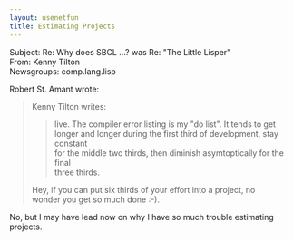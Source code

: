 ```yaml
---   
layout: usenetfun   
title: Estimating Projects   
---   
```

   
   
 Subject: Re: Why does SBCL ...? was Re: &quot;The Little Lisper&quot;   
From: Kenny Tilton   
Newsgroups: comp.lang.lisp   
   
Robert St. Amant wrote:   
>   
> Kenny Tilton writes:   
>   
>   
>>live. The compiler error listing is my &quot;do list&quot;. It tends to get   
>>longer and longer during the first third of development, stay constant   
>>for the middle two thirds, then diminish asymtoptically for the final   
>>three thirds.   
>   
>   
> Hey, if you can put six thirds of your effort into a project, no   
> wonder you get so much done :-).   
>   

No, but I may have lead now on why I have so much trouble estimating projects.   
   
   
   
